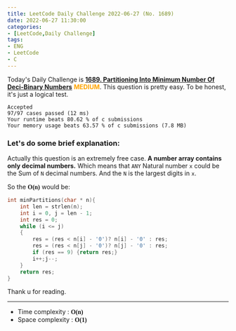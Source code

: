 ```yaml
---
title: LeetCode Daily Challenge 2022-06-27 (No. 1689)
date: 2022-06-27 11:30:00
categories:
- [LeetCode,Daily Challenge]
tags: 
- ENG
- LeetCode
- C
---
```

Today's Daily Challenge is **[1689. Partitioning Into Minimum Number Of Deci-Binary Numbers](https://leetcode.com/problems/partitioning-into-minimum-number-of-deci-binary-numbers/description/)** <font color=Orange><b>MEDIUM</b></font>. This question is pretty easy. To be honest, it's just a logical test.

```
Accepted
97/97 cases passed (12 ms)
Your runtime beats 80.62 % of c submissions
Your memory usage beats 63.57 % of c submissions (7.8 MB)
```

### **Let's do some brief explanation:**
Actually this question is an extremely free case. **A number array contains only decimal numbers.** Which means that `ANY` Natural number `x` could be the Sum of `N` decimal numbers. And the `N` is the largest digits in `x`.

So the <font style="font-family:'Georgia'"><b>O(n)</b></font> would be:
```c
int minPartitions(char * n){
    int len = strlen(n);
    int i = 0, j = len - 1;
    int res = 0;
    while (i <= j)
    {
        res = (res < n[i] - '0')? n[i] - '0' : res;
        res = (res < n[j] - '0')? n[j] - '0' : res;
        if (res == 9) {return res;}
        i++;j--;
    }
    return res;
}
```
Thank u for reading.

---
- Time complexity : <font style="font-family:'Georgia'"><b>O(n)</b></font>
- Space complexity : <font style="font-family:'Georgia'"><b>O(1)</b></font>